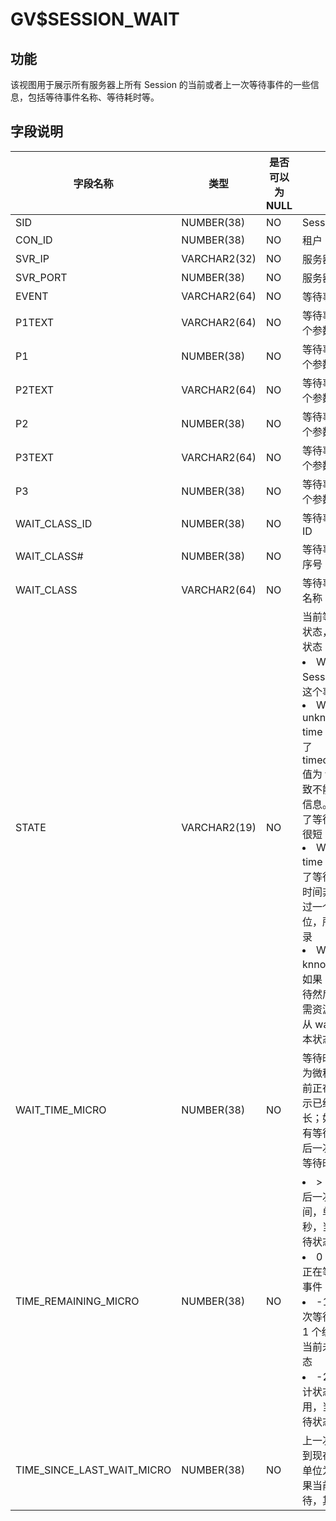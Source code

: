 GV$SESSION_WAIT 
====================================



**功能** 
---------------------------

该视图用于展示所有服务器上所有 Session 的当前或者上一次等待事件的一些信息，包括等待事件名称、等待耗时等。

**字段说明** 
-----------------------------



|          **字段名称**          |    **类型**    | 是否可以为 NULL |                                                                                                                                                                                                           **描述**                                                                                                                                                                                                           |
|----------------------------|--------------|------------|----------------------------------------------------------------------------------------------------------------------------------------------------------------------------------------------------------------------------------------------------------------------------------------------------------------------------------------------------------------------------------------------------------------------------|
| SID                        | NUMBER(38)   | NO         | Session ID                                                                                                                                                                                                                                                                                                                                                                                                                 |
| CON_ID                     | NUMBER(38)   | NO         | 租户 ID                                                                                                                                                                                                                                                                                                                                                                                                                      |
| SVR_IP                     | VARCHAR2(32) | NO         | 服务器的 IP                                                                                                                                                                                                                                                                                                                                                                                                                    |
| SVR_PORT                   | NUMBER(38)   | NO         | 服务器端口                                                                                                                                                                                                                                                                                                                                                                                                                      |
| EVENT                      | VARCHAR2(64) | NO         | 等待事件名称                                                                                                                                                                                                                                                                                                                                                                                                                     |
| P1TEXT                     | VARCHAR2(64) | NO         | 等待事件的第 1 个参数的描述                                                                                                                                                                                                                                                                                                                                                                                                            |
| P1                         | NUMBER(38)   | NO         | 等待事件的第 1 个参数的值                                                                                                                                                                                                                                                                                                                                                                                                             |
| P2TEXT                     | VARCHAR2(64) | NO         | 等待事件的第 2 个参数的描述                                                                                                                                                                                                                                                                                                                                                                                                            |
| P2                         | NUMBER(38)   | NO         | 等待事件的第 2 个参数的值                                                                                                                                                                                                                                                                                                                                                                                                             |
| P3TEXT                     | VARCHAR2(64) | NO         | 等待事件的第 3 个参数的描述                                                                                                                                                                                                                                                                                                                                                                                                            |
| P3                         | NUMBER(38)   | NO         | 等待事件的第 3 个参数的值                                                                                                                                                                                                                                                                                                                                                                                                             |
| WAIT_CLASS_ID              | NUMBER(38)   | NO         | 等待事件的类别 ID                                                                                                                                                                                                                                                                                                                                                                                                                 |
| WAIT_CLASS#                | NUMBER(38)   | NO         | 等待事件的类别序号                                                                                                                                                                                                                                                                                                                                                                                                                  |
| WAIT_CLASS                 | VARCHAR2(64) | NO         | 等待事件的类别名称                                                                                                                                                                                                                                                                                                                                                                                                                  |
| STATE                      | VARCHAR2(19) | NO         | 当前等待事件的状态，包含四种状态： <li> Waiting：Session 正等待这个事件。   <li> Waited unknown time：由于设置了 timed_statistics 值为 false，导致不能得到时间信息。表示发生了等待，但时间很短   <li> Wait short time：表示发生了等待，但由于时间非常短不超过一个时间单位，所以没有记录   <li> Waited knnow time：如果 Session 等待然后得到了所需资源，那么将从 waiting 进入本状态    |
| WAIT_TIME_MICRO            | NUMBER(38)   | NO         | 等待时间，单位为微秒。如果当前正在等待，表示已经等待的时长；如果当前没有等待，表示最后一次等待的总等待时长                                                                                                                                                                                                                                                                                                                                                                      |
| TIME_REMAINING_MICRO       | NUMBER(38)   | NO         | <li> \> 0：表示最后一次等待时间，单位：毫秒，当前未在等待状态   <li> 0：Session 正在等待当前的事件   <li> -1：最后一次等待时间小于 1 个统计单位，当前未在等待状态   <li> -2：时间统计状态未置为可用，当前未在等待状态                                                                                                                                               |
| TIME_SINCE_LAST_WAIT_MICRO | NUMBER(38)   | NO         | 上一次等待结束到现在的时间，单位为毫秒，如果当前正在等待，其值为 0。                                                                                                                                                                                                                                                                                                                                                                                        |


